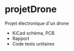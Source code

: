 # projetDrone
Projet électronique d'un drone
  - KiCad schéma, PCB
  - Rapport
  - Code tests unitaires
